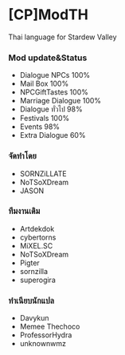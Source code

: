# [CP]ModTH
Thai language for Stardew Valley

### Mod update&Status
- Dialogue NPCs 100%
- Mail Box 100%
- NPCGiftTastes 100%
- Marriage Dialogue 100%
- Dialogue ทั่วไป 98%
- Festivals 100%
- Events 98%
- Extra Dialogue 60%

### จัดทำโดย
- SORNZiLLATE
- NoTSoXDream
- JASON

### ทีมงานเดิม
- Artdekdok
- cybertorns
- MiXEL.SC
- NoTSoXDream
- Pigter
- sornzilla
- superogira

### ทําเนียบนักแปล
- Davykun
- Memee Thechoco
- ProfessorHydra
- unknownwmz
